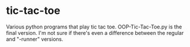 # tic-tac-toe
Various python programs that play tic tac toe.
OOP-Tic-Tac-Toe.py is the final version.
I'm not sure if there's even a difference between the regular and "-runner" versions.
